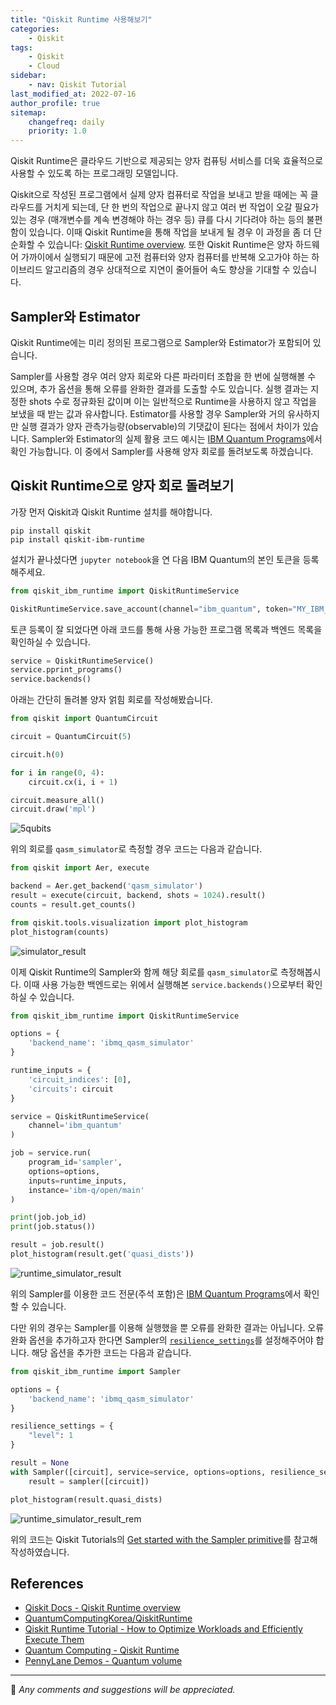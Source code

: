 ```yaml
---
title: "Qiskit Runtime 사용해보기"
categories:
    - Qiskit
tags:
    - Qiskit
    - Cloud
sidebar:
    - nav: Qiskit Tutorial
last_modified_at: 2022-07-16
author_profile: true
sitemap:
    changefreq: daily
    priority: 1.0
---
```


Qiskit Runtime은 클라우드 기반으로 제공되는 양자 컴퓨팅 서비스를 더욱 효율적으로 사용할 수 있도록 하는 프로그래밍 모델입니다.

Qiskit으로 작성된 프로그램에서 실제 양자 컴퓨터로 작업을 보내고 받을 때에는 꼭 클라우드를 거치게 되는데,
단 한 번의 작업으로 끝나지 않고 여러 번 작업이 오갈 필요가 있는 경우 (매개변수를 계속 변경해야 하는 경우 등)
큐를 다시 기다려야 하는 등의 불편함이 있습니다.
이때 Qiskit Runtime을 통해 작업을 보내게 될 경우 이 과정을 좀 더 단순화할 수 있습니다:
[Qiskit Runtime overview](https://qiskit.org/documentation/partners/qiskit_ibm_runtime/index.html).
또한 Qiskit Runtime은 양자 하드웨어 가까이에서 실행되기 때문에 고전 컴퓨터와 양자 컴퓨터를 반복해 오고가야 하는
하이브리드 알고리즘의 경우 상대적으로 지연이 줄어들어 속도 향상을 기대할 수 있습니다.

## Sampler와 Estimator

Qiskit Runtime에는 미리 정의된 프로그램으로 Sampler와 Estimator가 포함되어 있습니다.

Sampler를 사용할 경우 여러 양자 회로와 다른 파라미터 조합을 한 번에 실행해볼 수 있으며,
추가 옵션을 통해 오류를 완화한 결과를 도출할 수도 있습니다. 실행 결과는 지정한 shots 수로 정규화된 값이며
이는 일반적으로 Runtime을 사용하지 않고 작업을 보냈을 때 받는 값과 유사합니다.
Estimator를 사용할 경우 Sampler와 거의 유사하지만 실행 결과가 양자 관측가능량(observable)의 기댓값이 된다는 점에서
차이가 있습니다.
Sampler와 Estimator의 실제 활용 코드 예시는 [IBM Quantum Programs](https://quantum-computing.ibm.com/services/programs)에서 확인 가능합니다.
이 중에서 Sampler를 사용해 양자 회로를 돌려보도록 하겠습니다.

## Qiskit Runtime으로 양자 회로 돌려보기

가장 먼저 Qiskit과 Qiskit Runtime 설치를 해야합니다.

```
pip install qiskit
pip install qiskit-ibm-runtime
```

설치가 끝나셨다면 `jupyter notebook`을 연 다음 IBM Quantum의 본인 토큰을 등록해주세요.

```python
from qiskit_ibm_runtime import QiskitRuntimeService

QiskitRuntimeService.save_account(channel="ibm_quantum", token="MY_IBM_QUANTUM_TOKEN")
```

토큰 등록이 잘 되었다면 아래 코드를 통해 사용 가능한 프로그램 목록과 백엔드 목록을 확인하실 수 있습니다.

```python
service = QiskitRuntimeService()
service.pprint_programs()
service.backends()
```

아래는 간단히 돌려볼 양자 얽힘 회로를 작성해봤습니다.

```python
from qiskit import QuantumCircuit

circuit = QuantumCircuit(5)

circuit.h(0)

for i in range(0, 4):
    circuit.cx(i, i + 1)

circuit.measure_all()
circuit.draw('mpl')
```

![5qubits](https://user-images.githubusercontent.com/62553200/179348444-7e1667bb-75eb-40c4-bed0-92d198285c87.png)

위의 회로를 `qasm_simulator`로 측정할 경우 코드는 다음과 같습니다.

```python
from qiskit import Aer, execute

backend = Aer.get_backend('qasm_simulator')
result = execute(circuit, backend, shots = 1024).result()
counts = result.get_counts()

from qiskit.tools.visualization import plot_histogram
plot_histogram(counts)
```

![simulator_result](https://user-images.githubusercontent.com/62553200/179348622-ed7d78b1-e10f-4839-9b79-0b721c947032.png)

이제 Qiskit Runtime의 Sampler와 함께 해당 회로를 `qasm_simulator`로 측정해봅시다.
이때 사용 가능한 백엔드로는 위에서 실행해본 `service.backends()`으로부터 확인하실 수 있습니다.

```python
from qiskit_ibm_runtime import QiskitRuntimeService

options = {
	'backend_name': 'ibmq_qasm_simulator'
}

runtime_inputs = {
	'circuit_indices': [0],
	'circuits': circuit
}

service = QiskitRuntimeService(
	channel='ibm_quantum'
)

job = service.run(
	program_id='sampler',
	options=options,
	inputs=runtime_inputs,
	instance='ibm-q/open/main'
)

print(job.job_id)
print(job.status())

result = job.result()
plot_histogram(result.get('quasi_dists'))
```

![runtime_simulator_result](https://user-images.githubusercontent.com/62553200/179351662-cc49265e-537d-4589-ac47-cbb3a9cc75cb.png)

위의 Sampler를 이용한 코드 전문(주석 포함)은 [IBM Quantum Programs](https://quantum-computing.ibm.com/services/programs)에서 확인할 수 있습니다.

다만 위의 경우는 Sampler를 이용해 실행했을 뿐 오류를 완화한 결과는 아닙니다. 오류 완화 옵션을 추가하고자 한다면 Sampler의 [`resilience_settings`](https://qiskit.org/documentation/partners/qiskit_ibm_runtime/stubs/qiskit_ibm_runtime.Sampler.html#sampler)를 설정해주어야 합니다.
해당 옵션을 추가한 코드는 다음과 같습니다.

```python
from qiskit_ibm_runtime import Sampler

options = {
	'backend_name': 'ibmq_qasm_simulator'
}

resilience_settings = {
	"level": 1
}

result = None
with Sampler([circuit], service=service, options=options, resilience_settings=resilience_settings) as sampler:
	result = sampler([circuit])

plot_histogram(result.quasi_dists)
```

![runtime_simulator_result_rem](https://user-images.githubusercontent.com/62553200/185546149-2e6e1d96-6337-41b8-ba46-115ad2570515.png)

위의 코드는 Qiskit Tutorials의 [Get started with the Sampler primitive](https://qiskit.org/documentation/partners/qiskit_ibm_runtime/tutorials/how-to-getting-started-with-sampler.html)를 참고해 작성하였습니다.

## References

-   [Qiskit Docs - Qiskit Runtime overview](https://qiskit.org/documentation/partners/qiskit_ibm_runtime/index.html)
-   [QuantumComputingKorea/QiskitRuntime](https://github.com/QuantumComputingKorea/QiskitRuntime/blob/main/QiskitCloudRuntime%EC%8B%A4%EC%8A%B5%20-%20Say_Hi_to_QiskitRuntime.ipynb)
-   [Qiskit Runtime Tutorial - How to Optimize Workloads and Efficiently Execute Them](https://youtu.be/b9mdMye-iVk)
-   [Quantum Computing - Qiskit Runtime](https://youtu.be/yh789q5qur0)
-   [PennyLane Demos - Quantum volume](https://pennylane.ai/qml/demos/quantum_volume.html)

---

💬 _Any comments and suggestions will be appreciated._

